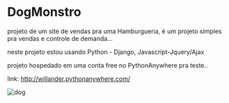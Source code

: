 # DogMonstro

projeto de um site de vendas pra uma Hamburgueria, é um projeto simples pra vendas e controle de demanda...

neste projeto estou usando Python - Django, Javascript-Jquery/Ajax

projeto hospedado em uma conta free no PythonAnywhere pra teste..

link: http://willander.pythonanywhere.com/

![dog](https://user-images.githubusercontent.com/32337958/230213298-6eeeb49c-dfa5-4808-b895-56ccda0c3ff9.png)


